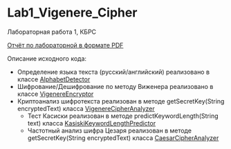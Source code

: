 # Lab1_Vigenere_Cipher
Лабораторная работа 1, КБРС

[Отчёт по лабораторной в формате PDF](report.pdf)

Описание исходного кода:
- Определение языка текста (русский/английский) реализовано в классе [AlphabetDetector](app/src/main/java/lab1/helper/AlphabetDetector.java)
- Шифрование/Дешифрование по методу Виженера реализовано в классе [VigenereEncryptor](app/src/main/java/lab1/encryption/VigenereEncryptor.java)
- Криптоанализ шифротекста реализован в методе getSecretKey(String encryptedText) класса [VigenereCipherAnalyzer](app/src/main/java/lab1/cryptoanalysis/VigenereCipherAnalyzer.java)
  - Тест Касиски реализован в методе predictKeywordLength(String text) класса [KasiskiKeywordLengthPredictor](app/src/main/java/lab1/cryptoanalysis/keywordlengthpredictor/KasiskiKeywordLengthPredictor.java)
  - Частотный анализ шифра Цезаря реализован в методе getSecretKey(String encryptedText) класса [CaesarCipherAnalyzer](app/src/main/java/lab1/cryptoanalysis/CaesarCipherAnalyzer.java)
